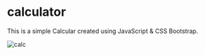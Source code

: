 # calculator
 This is a simple Calcular created using JavaScript & CSS Bootstrap. 

![calc](/calculator/assets/calc.png)
